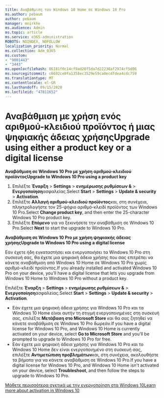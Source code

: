 ```yaml
---
title: Αναβάθμιση του Windows 10 Home σε Windows 10 Pro
ms.author: pebaum
author: pebaum
manager: mnirkhe
ms.audience: Admin
ms.topic: article
ms.service: o365-administration
ROBOTS: NOINDEX, NOFOLLOW
localization_priority: Normal
ms.collection: Adm_O365
ms.custom:
- "9001443"
- "3443"
ms.openlocfilehash: 86181f0c14cf9ad20f5da7d22238af2974cf5d06
ms.sourcegitcommit: c6692ce0fa1358ec3529e59ca0ecdfdea4cdc759
ms.translationtype: MT
ms.contentlocale: el-GR
ms.lasthandoff: 09/15/2020
ms.locfileid: "47811652"
---
```

# <a name="upgrade-using-either-a-product-key-or-a-digital-license"></a><span data-ttu-id="825c3-102">Αναβάθμιση με χρήση ενός αριθμού-κλειδιού προϊόντος ή μιας ψηφιακής άδειας χρήσης</span><span class="sxs-lookup"><span data-stu-id="825c3-102">Upgrade using either a product key or a digital license</span></span>

<span data-ttu-id="825c3-103">**Αναβάθμιση σε Windows 10 Pro με χρήση αριθμού-κλειδιού προϊόντος**</span><span class="sxs-lookup"><span data-stu-id="825c3-103">**Upgrade to Windows 10 Pro using a product key**</span></span>

1. <span data-ttu-id="825c3-104">Επιλέξτε **Έναρξη**  >  **Settings**  >  **ενημέρωσης ρυθμίσεων &**  >  **Ενεργοποίηση**ασφαλείας.</span><span class="sxs-lookup"><span data-stu-id="825c3-104">Select **Start** > **Settings** > **Update & security** > **Activation**.</span></span>
2. <span data-ttu-id="825c3-105">Επιλέξτε **Αλλαγή αριθμού-κλειδιού προϊόντος**και, στη συνέχεια, πληκτρολογήστε τον 25-ψήφιο αριθμό-κλειδί προϊόντος των Windows 10 Pro.</span><span class="sxs-lookup"><span data-stu-id="825c3-105">Select **Change product key**, and then enter the 25-character Windows 10 Pro product key.</span></span>
3. <span data-ttu-id="825c3-106">Επιλέξτε **Επόμενο** για να ξεκινήσετε την αναβάθμιση σε Windows 10 Pro.</span><span class="sxs-lookup"><span data-stu-id="825c3-106">Select **Next** to start the upgrade to Windows 10 Pro.</span></span>

<span data-ttu-id="825c3-107">**Αναβάθμιση σε Windows 10 Pro με χρήση ψηφιακής άδειας χρήσης**</span><span class="sxs-lookup"><span data-stu-id="825c3-107">**Upgrade to Windows 10 Pro using a digital license**</span></span>

<span data-ttu-id="825c3-108">Εάν έχετε ήδη εγκαταστήσει και ενεργοποιήσει τα Windows 10 Pro στη συσκευή σας, θα έχετε μια ψηφιακή άδεια χρήσης που σας επιτρέπει να κάνετε αναβάθμιση από Windows 10 Home σε Windows 10 Pro χωρίς αριθμό-κλειδί προϊόντος.</span><span class="sxs-lookup"><span data-stu-id="825c3-108">If you already installed and activated Windows 10 Pro on your device, you’ll have a digital license that lets you upgrade from Windows 10 Home to Windows 10 Pro without a product key.</span></span>

<span data-ttu-id="825c3-109">Επιλέξτε **Έναρξη**  >  **Settings**  >  **ενημέρωσης ρυθμίσεων &**  >  **Ενεργοποίηση**ασφαλείας.</span><span class="sxs-lookup"><span data-stu-id="825c3-109">Select **Start** > **Settings** > **Update & security** > **Activation**.</span></span>

- <span data-ttu-id="825c3-110">Εάν έχετε μια ψηφιακή άδεια χρήσης για Windows 10 Pro και τα Windows 10 Home είναι αυτήν τη στιγμή ενεργοποιημένες στη συσκευή σας, επιλέξτε **Μετάβαση στο Microsoft Store** και θα σας ζητηθεί να κάνετε αναβάθμιση σε Windows 10 Pro δωρεάν.</span><span class="sxs-lookup"><span data-stu-id="825c3-110">If you have a digital license for Windows 10 Pro, and Windows 10 Home is currently activated on your device, select **Go to Microsoft Store** and you'll be prompted to upgrade to Windows 10 Pro for free.</span></span>
- <span data-ttu-id="825c3-111">Εάν έχετε μια ψηφιακή άδεια χρήσης για Windows 10 Pro και το Windows 10 Home δεν είναι ενεργοποιημένο στη συσκευή σας, επιλέξτε **Αντιμετώπιση προβλημάτων**και, στη συνέχεια, ακολουθήστε τα βήματα για να κάνετε αναβάθμιση σε Windows 10 Pro.</span><span class="sxs-lookup"><span data-stu-id="825c3-111">If you have a digital license for Windows 10 Pro, and Windows 10 Home isn't activated on your device, select **Troubleshoot**, and then follow the steps to upgrade to Windows 10 Pro.</span></span>

[<span data-ttu-id="825c3-112">Μάθετε περισσότερα σχετικά με την ενεργοποίηση στα Windows 10</span><span class="sxs-lookup"><span data-stu-id="825c3-112">Learn more about activation in Windows 10</span></span>](https://support.microsoft.com/help/12440)